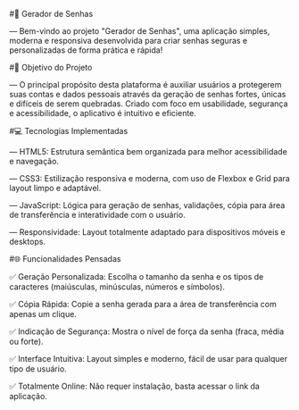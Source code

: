 #🔑 Gerador de Senhas

― Bem-vindo ao projeto "Gerador de Senhas", uma aplicação simples, moderna e responsiva desenvolvida para criar senhas seguras e personalizadas de forma prática e rápida!

#📸 Objetivo do Projeto

― O principal propósito desta plataforma é auxiliar usuários a protegerem suas contas e dados pessoais através da geração de senhas fortes, únicas e difíceis de serem quebradas. Criado com foco em usabilidade, segurança e acessibilidade, o aplicativo é intuitivo e eficiente.

#💻 Tecnologias Implementadas

― HTML5: Estrutura semântica bem organizada para melhor acessibilidade e navegação.

― CSS3: Estilização responsiva e moderna, com uso de Flexbox e Grid para layout limpo e adaptável.

― JavaScript: Lógica para geração de senhas, validações, cópia para área de transferência e interatividade com o usuário.

― Responsividade: Layout totalmente adaptado para dispositivos móveis e desktops.

#🌐 Funcionalidades Pensadas

✅ Geração Personalizada: Escolha o tamanho da senha e os tipos de caracteres (maiúsculas, minúsculas, números e símbolos).

✅ Cópia Rápida: Copie a senha gerada para a área de transferência com apenas um clique.

✅ Indicação de Segurança: Mostra o nível de força da senha (fraca, média ou forte).

✅ Interface Intuitiva: Layout simples e moderno, fácil de usar para qualquer tipo de usuário.

✅ Totalmente Online: Não requer instalação, basta acessar o link da aplicação.
